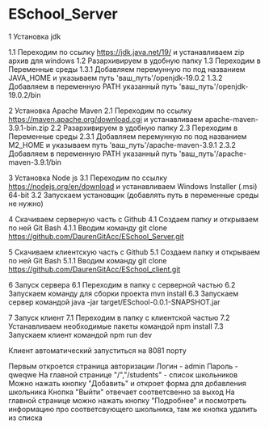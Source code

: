 # ESchool_Server

1 Установка jdk

1.1 Переходим по ссылку https://jdk.java.net/19/ и устанавливаем zip архив для windows
1.2 Разархивируем в удобную папку
1.3 Переходим в Переменные среды
1.3.1 Добавляем перемунную по под названием JAVA_HOME и указываем путь 'ваш_путь'/openjdk-19.0.2
1.3.2 Добавляем в переменную PATH указанный путь 'ваш_путь'/openjdk-19.0.2/bin

2 Установка Apache Maven
2.1 Переходим по ссылку https://maven.apache.org/download.cgi и устанавливаем apache-maven-3.9.1-bin.zip
2.2 Разархивируем в удобную папку
2.3 Переходим в Переменные среды
2.3.1 Добавляем перемунную по под названием M2_HOME и указываем путь 'ваш_путь'/apache-maven-3.9.1
2.3.2 Добавляем в переменную PATH указанный путь 'ваш_путь'/apache-maven-3.9.1/bin

3 Установка Node js
3.1 Переходим по ссылку https://nodejs.org/en/download и устанавливаем Windows Installer (.msi) 64-bit
3.2 Запускаем установщик (добавлять путь в переменные среды не нужно)

4 Скачиваем серверную часть с Github
4.1 Создаем папку и открываем по ней Git Bash
4.1.1 Вводим команду git clone https://github.com/DaurenGitAcc/ESchool_Server.git

5 Скачиваем клиентскую часть с Github
5.1 Создаем папку и открываем по ней Git Bash
5.1.1 Вводим команду git clone https://github.com/DaurenGitAcc/ESchool_client.git

6 Запуск сервера
6.1 Переходим в папку с серверной частью
6.2 Запускаем команду для сборки проекта mvn install
6.3 Запускаем сервер командой java -jar target/ESchool-0.0.1-SNAPSHOT.jar

7 Запуск клиент
7.1 Переходим в папку с клиентской частью
7.2 Устанавливаем необходимые пакеты командой npm install
7.3 Запускаем клиент командой npm run dev 

Клиент автоматический запуститься на 8081 порту

Первым откроется страница авторизации
Логин - admin
Пароль - qweqwe
На главной странице "/","/students" - список школьников
Можно нажать кнопку "Добавить" и откроет форма для добавления школьника
Кнопка "Выйти" отвечает соответсвенно за выход
На главной странице можно нажать кнопку "Подробнее" и посмотреть информацию про соответсвующего школьника, там же кнопка удалить из списка

